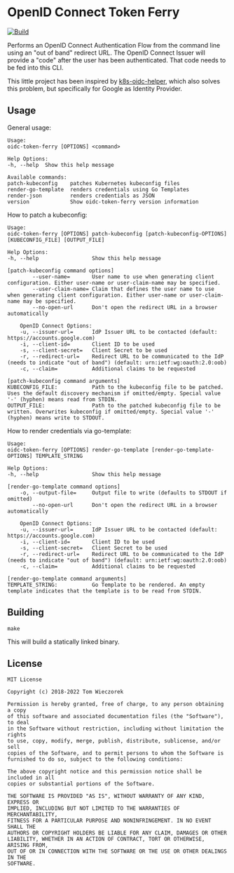 # OpenID Connect Token Ferry

[![Build](https://github.com/twz123/oidc-token-ferry/workflows/Build/badge.svg)](https://github.com/twz123/oidc-token-ferry/actions?query=workflow%3ABuild)

Performs an OpenID Connect Authentication Flow from the command line using an
"out of band" redirect URL. The OpenID Connect Issuer will provide a "code"
after the user has been authenticated. That code needs to be fed into this CLI.

This little project has been inspired by [k8s-oidc-helper][koh], which also
solves this problem, but specifically for Google as Identity Provider.

[koh]: https://github.com/micahhausler/k8s-oidc-helper

## Usage

General usage:

    Usage:
    oidc-token-ferry [OPTIONS] <command>

    Help Options:
    -h, --help  Show this help message

    Available commands:
    patch-kubeconfig    patches Kubernetes kubeconfig files
    render-go-template  renders credentials using Go Templates
    render-json         renders credentials as JSON
    version             Show oidc-token-ferry version information

How to patch a kubeconfig:

    Usage:
    oidc-token-ferry [OPTIONS] patch-kubeconfig [patch-kubeconfig-OPTIONS] [KUBECONFIG_FILE] [OUTPUT_FILE]

    Help Options:
    -h, --help                 Show this help message

    [patch-kubeconfig command options]
            --user-name=       User name to use when generating client configuration. Either user-name or user-claim-name may be specified.
            --user-claim-name= Claim that defines the user name to use when generating client configuration. Either user-name or user-claim-name may be specified.
            --no-open-url      Don't open the redirect URL in a browser automatically

        OpenID Connect Options:
        -u, --issuer-url=      IdP Issuer URL to be contacted (default: https://accounts.google.com)
        -i, --client-id=       Client ID to be used
        -s, --client-secret=   Client Secret to be used
        -r, --redirect-url=    Redirect URL to be communicated to the IdP (needs to indicate "out of band") (default: urn:ietf:wg:oauth:2.0:oob)
        -c, --claim=           Additional claims to be requested

    [patch-kubeconfig command arguments]
    KUBECONFIG_FILE:           Path to the kubeconfig file to be patched. Uses the default discovery mechanism if omitted/empty. Special value '-' (hyphen) means read from STDIN.
    OUTPUT_FILE:               Path to the patched kubeconfig file to be written. Overwrites kubeconfig if omitted/empty. Special value '-' (hyphen) means write to STDOUT.

How to render credentials via go-template:

    Usage:
    oidc-token-ferry [OPTIONS] render-go-template [render-go-template-OPTIONS] TEMPLATE_STRING

    Help Options:
    -h, --help                 Show this help message

    [render-go-template command options]
        -o, --output-file=     Output file to write (defaults to STDOUT if omitted)
            --no-open-url      Don't open the redirect URL in a browser automatically

        OpenID Connect Options:
        -u, --issuer-url=      IdP Issuer URL to be contacted (default: https://accounts.google.com)
        -i, --client-id=       Client ID to be used
        -s, --client-secret=   Client Secret to be used
        -r, --redirect-url=    Redirect URL to be communicated to the IdP (needs to indicate "out of band") (default: urn:ietf:wg:oauth:2.0:oob)
        -c, --claim=           Additional claims to be requested

    [render-go-template command arguments]
    TEMPLATE_STRING:           Go Template to be rendered. An empty template indicates that the template is to be read from STDIN.

## Building

    make

This will build a statically linked binary.

## License

    MIT License

    Copyright (c) 2018-2022 Tom Wieczorek

    Permission is hereby granted, free of charge, to any person obtaining a copy
    of this software and associated documentation files (the "Software"), to deal
    in the Software without restriction, including without limitation the rights
    to use, copy, modify, merge, publish, distribute, sublicense, and/or sell
    copies of the Software, and to permit persons to whom the Software is
    furnished to do so, subject to the following conditions:

    The above copyright notice and this permission notice shall be included in all
    copies or substantial portions of the Software.

    THE SOFTWARE IS PROVIDED "AS IS", WITHOUT WARRANTY OF ANY KIND, EXPRESS OR
    IMPLIED, INCLUDING BUT NOT LIMITED TO THE WARRANTIES OF MERCHANTABILITY,
    FITNESS FOR A PARTICULAR PURPOSE AND NONINFRINGEMENT. IN NO EVENT SHALL THE
    AUTHORS OR COPYRIGHT HOLDERS BE LIABLE FOR ANY CLAIM, DAMAGES OR OTHER
    LIABILITY, WHETHER IN AN ACTION OF CONTRACT, TORT OR OTHERWISE, ARISING FROM,
    OUT OF OR IN CONNECTION WITH THE SOFTWARE OR THE USE OR OTHER DEALINGS IN THE
    SOFTWARE.
